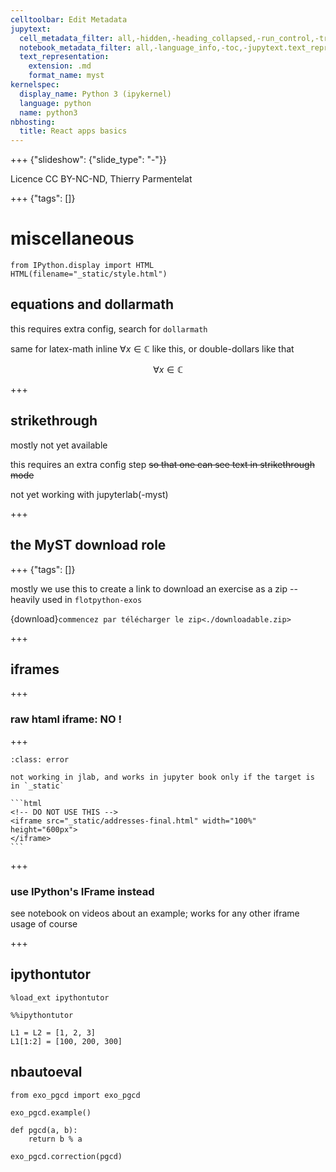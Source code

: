 ```yaml
---
celltoolbar: Edit Metadata
jupytext:
  cell_metadata_filter: all,-hidden,-heading_collapsed,-run_control,-trusted
  notebook_metadata_filter: all,-language_info,-toc,-jupytext.text_representation.jupytext_version,-jupytext.text_representation.format_version
  text_representation:
    extension: .md
    format_name: myst
kernelspec:
  display_name: Python 3 (ipykernel)
  language: python
  name: python3
nbhosting:
  title: React apps basics
---
```


+++ {"slideshow": {"slide_type": "-"}}

Licence CC BY-NC-ND, Thierry Parmentelat

+++ {"tags": []}

# miscellaneous

```{code-cell} ipython3
from IPython.display import HTML
HTML(filename="_static/style.html")
```

## equations and dollarmath

this requires extra config, search for `dollarmath`

same for latex-math inline $\forall x\in \mathbb{C}$ like this, or double-dollars like that

$$
\forall x\in \mathbb{C}
$$

+++

## strikethrough

mostly not yet available

this requires an extra config step ~~so that one can see text in strikethrough mode~~

not yet working with jupyterlab(-myst)

+++

## the MyST download role

+++ {"tags": []}

mostly we use this to create a link to download an exercise as a zip -- 
heavily used in `flotpython-exos`

{download}`commencez par télécharger le zip<./downloadable.zip>`

+++

## iframes

+++

### raw htaml iframe: NO !

+++

````{admonition} do not use an html iframe tag
:class: error 

not working in jlab, and works in jupyter book only if the target is in `_static`

```html
<!-- DO NOT USE THIS -->
<iframe src="_static/addresses-final.html" width="100%" height="600px">
</iframe>
```
````

+++

### use IPython's IFrame instead

see notebook on videos about an example; works for any other iframe usage of course

+++

## ipythontutor

```{code-cell} ipython3
%load_ext ipythontutor
```

```{code-cell} ipython3
%%ipythontutor

L1 = L2 = [1, 2, 3]
L1[1:2] = [100, 200, 300]
```

## nbautoeval

```{code-cell} ipython3
from exo_pgcd import exo_pgcd

exo_pgcd.example()
```

```{code-cell} ipython3
def pgcd(a, b):
    return b % a
```

```{code-cell} ipython3
exo_pgcd.correction(pgcd)
```
